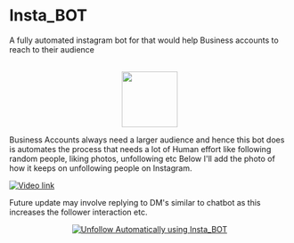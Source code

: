 # Insta_BOT
A fully automated instagram bot for  that would help Business accounts to reach to their audience

<p align="center">
<br>
  <img src="https://camo.githubusercontent.com/4cd0bf58a8cffad17820826a99facc2821a8c50d/68747470733a2f2f692e696d6775722e636f6d2f734a7a665a734c2e6a7067" width="100">
</p>

Business Accounts always need a larger audience and hence this bot does is automates the process that needs a lot of Human effort like following random people, liking photos, unfollowing  etc
Below I'll add the photo of how it keeps on unfollowing people on Instagram.

[![Video link](http://img.youtube.com/vi/9vBas8LmMFI/0.jpg )](http://www.youtube.com/watch?v=9vBas8LmMFI "Unfollow Automatically using Insta_BOT")

Future  update may involve replying to DM's similar to chatbot as this increases the follower interaction etc. 
<p align="center">
<a href="http://www.youtube.com/watch?v=9vBas8LmMFI" title="Link Title"><img src="http://img.youtube.com/vi/9vBas8LmMFI/0.jpg" alt="Unfollow Automatically using Insta_BOT" /></a>
</p>
